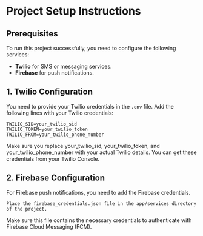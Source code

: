 # Project Setup Instructions

## Prerequisites
To run this project successfully, you need to configure the following services:

- **Twilio** for SMS or messaging services.
- **Firebase** for push notifications.

## 1. Twilio Configuration
You need to provide your Twilio credentials in the `.env` file. Add the following lines with your Twilio credentials:

```env
TWILIO_SID=your_twilio_sid
TWILIO_TOKEN=your_twilio_token
TWILIO_FROM=your_twilio_phone_number
```
Make sure you replace your_twilio_sid, your_twilio_token, and your_twilio_phone_number with your actual Twilio details. You can get these credentials from your Twilio Console.

## 2. Firebase Configuration
For Firebase push notifications, you need to add the Firebase credentials.
```
Place the firebase_credentials.json file in the app/services directory of the project.
```
Make sure this file contains the necessary credentials to authenticate with Firebase Cloud Messaging (FCM).
